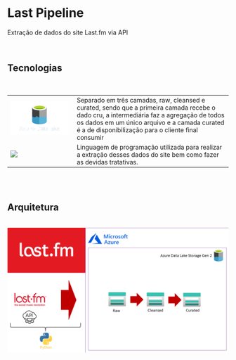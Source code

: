 # Last Pipeline
<html>

<div class="introduction">
<p>
Extração de dados do site Last.fm via API 
</p>
</div>

<br>
<div class="tech">
<h2>Tecnologias</h2><br>


<table>

<tr>
<td width="30%">
        <img src="assets/ADLS.png"style="width=125; height:75px;">
    </td>
    <td style="width:100">Separado em três camadas, raw, cleansed e curated, sendo que a primeira camada recebe o dado cru, a intermediária faz a agregação de todos os dados em um único arquivo e a camada curated é a de disponibilização para o cliente final consumir
    </td>

</tr>

<tr>
<td width="30%">
        <img src="lastfm_pipeline/blob/main/assets/python.png"style="width=125; height:75px;">
    </td>
    <td style="width:100">Linguagem de programação utilizada para realizar a extração desses dados do site bem como fazer as devidas tratativas.
    </td>

</tr>


</table>

</div>

<br><br>
<div class="flow">
<h2>Arquitetura</h2><br>

<img src="assets/arch_flow.png">

</div>

</html>
